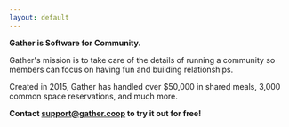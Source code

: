 ```yaml
---
layout: default
---
```


<b>Gather is Software for Community.</b>

Gather's mission is to take care of the details of running a community so members can focus on having fun and building relationships.

Created in 2015, Gather has handled over $50,000 in shared meals, 3,000 common space reservations, and much more.

<b>Contact <a href="mailto:support@gather.coop">support@gather.coop</a> to try it out for free!</b>
